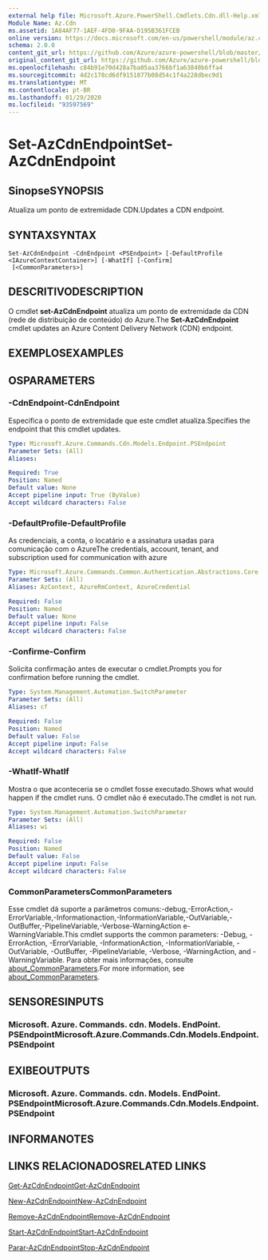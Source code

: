 ```yaml
---
external help file: Microsoft.Azure.PowerShell.Cmdlets.Cdn.dll-Help.xml
Module Name: Az.Cdn
ms.assetid: 1A84AF77-1AEF-4FD0-9FAA-D195B361FCEB
online version: https://docs.microsoft.com/en-us/powershell/module/az.cdn/set-azcdnendpoint
schema: 2.0.0
content_git_url: https://github.com/Azure/azure-powershell/blob/master/src/Cdn/Cdn/help/Set-AzCdnEndpoint.md
original_content_git_url: https://github.com/Azure/azure-powershell/blob/master/src/Cdn/Cdn/help/Set-AzCdnEndpoint.md
ms.openlocfilehash: c84b91e70d428a7ba05aa3766bf1a63840b6ffa4
ms.sourcegitcommit: 4d2c178cd6df9151877b08d54c1f4a228dbec9d1
ms.translationtype: MT
ms.contentlocale: pt-BR
ms.lasthandoff: 01/29/2020
ms.locfileid: "93597569"
---
```

# <span data-ttu-id="fc3a6-101">Set-AzCdnEndpoint</span><span class="sxs-lookup"><span data-stu-id="fc3a6-101">Set-AzCdnEndpoint</span></span>

## <span data-ttu-id="fc3a6-102">Sinopse</span><span class="sxs-lookup"><span data-stu-id="fc3a6-102">SYNOPSIS</span></span>
<span data-ttu-id="fc3a6-103">Atualiza um ponto de extremidade CDN.</span><span class="sxs-lookup"><span data-stu-id="fc3a6-103">Updates a CDN endpoint.</span></span>

## <span data-ttu-id="fc3a6-104">SYNTAX</span><span class="sxs-lookup"><span data-stu-id="fc3a6-104">SYNTAX</span></span>

```
Set-AzCdnEndpoint -CdnEndpoint <PSEndpoint> [-DefaultProfile <IAzureContextContainer>] [-WhatIf] [-Confirm]
 [<CommonParameters>]
```

## <span data-ttu-id="fc3a6-105">DESCRITIVO</span><span class="sxs-lookup"><span data-stu-id="fc3a6-105">DESCRIPTION</span></span>
<span data-ttu-id="fc3a6-106">O cmdlet **set-AzCdnEndpoint** atualiza um ponto de extremidade da CDN (rede de distribuição de conteúdo) do Azure.</span><span class="sxs-lookup"><span data-stu-id="fc3a6-106">The **Set-AzCdnEndpoint** cmdlet updates an Azure Content Delivery Network (CDN) endpoint.</span></span>

## <span data-ttu-id="fc3a6-107">EXEMPLOS</span><span class="sxs-lookup"><span data-stu-id="fc3a6-107">EXAMPLES</span></span>

## <span data-ttu-id="fc3a6-108">OS</span><span class="sxs-lookup"><span data-stu-id="fc3a6-108">PARAMETERS</span></span>

### <span data-ttu-id="fc3a6-109">-CdnEndpoint</span><span class="sxs-lookup"><span data-stu-id="fc3a6-109">-CdnEndpoint</span></span>
<span data-ttu-id="fc3a6-110">Especifica o ponto de extremidade que este cmdlet atualiza.</span><span class="sxs-lookup"><span data-stu-id="fc3a6-110">Specifies the endpoint that this cmdlet updates.</span></span>

```yaml
Type: Microsoft.Azure.Commands.Cdn.Models.Endpoint.PSEndpoint
Parameter Sets: (All)
Aliases:

Required: True
Position: Named
Default value: None
Accept pipeline input: True (ByValue)
Accept wildcard characters: False
```

### <span data-ttu-id="fc3a6-111">-DefaultProfile</span><span class="sxs-lookup"><span data-stu-id="fc3a6-111">-DefaultProfile</span></span>
<span data-ttu-id="fc3a6-112">As credenciais, a conta, o locatário e a assinatura usadas para comunicação com o Azure</span><span class="sxs-lookup"><span data-stu-id="fc3a6-112">The credentials, account, tenant, and subscription used for communication with azure</span></span>

```yaml
Type: Microsoft.Azure.Commands.Common.Authentication.Abstractions.Core.IAzureContextContainer
Parameter Sets: (All)
Aliases: AzContext, AzureRmContext, AzureCredential

Required: False
Position: Named
Default value: None
Accept pipeline input: False
Accept wildcard characters: False
```

### <span data-ttu-id="fc3a6-113">-Confirme</span><span class="sxs-lookup"><span data-stu-id="fc3a6-113">-Confirm</span></span>
<span data-ttu-id="fc3a6-114">Solicita confirmação antes de executar o cmdlet.</span><span class="sxs-lookup"><span data-stu-id="fc3a6-114">Prompts you for confirmation before running the cmdlet.</span></span>

```yaml
Type: System.Management.Automation.SwitchParameter
Parameter Sets: (All)
Aliases: cf

Required: False
Position: Named
Default value: False
Accept pipeline input: False
Accept wildcard characters: False
```

### <span data-ttu-id="fc3a6-115">-WhatIf</span><span class="sxs-lookup"><span data-stu-id="fc3a6-115">-WhatIf</span></span>
<span data-ttu-id="fc3a6-116">Mostra o que aconteceria se o cmdlet fosse executado.</span><span class="sxs-lookup"><span data-stu-id="fc3a6-116">Shows what would happen if the cmdlet runs.</span></span>
<span data-ttu-id="fc3a6-117">O cmdlet não é executado.</span><span class="sxs-lookup"><span data-stu-id="fc3a6-117">The cmdlet is not run.</span></span>

```yaml
Type: System.Management.Automation.SwitchParameter
Parameter Sets: (All)
Aliases: wi

Required: False
Position: Named
Default value: False
Accept pipeline input: False
Accept wildcard characters: False
```

### <span data-ttu-id="fc3a6-118">CommonParameters</span><span class="sxs-lookup"><span data-stu-id="fc3a6-118">CommonParameters</span></span>
<span data-ttu-id="fc3a6-119">Esse cmdlet dá suporte a parâmetros comuns:-debug,-ErrorAction,-ErrorVariable,-Informationaction,-InformationVariable,-OutVariable,-OutBuffer,-PipelineVariable,-Verbose-WarningAction e-WarningVariable.</span><span class="sxs-lookup"><span data-stu-id="fc3a6-119">This cmdlet supports the common parameters: -Debug, -ErrorAction, -ErrorVariable, -InformationAction, -InformationVariable, -OutVariable, -OutBuffer, -PipelineVariable, -Verbose, -WarningAction, and -WarningVariable.</span></span> <span data-ttu-id="fc3a6-120">Para obter mais informações, consulte [about_CommonParameters](https://go.microsoft.com/fwlink/?LinkID=113216).</span><span class="sxs-lookup"><span data-stu-id="fc3a6-120">For more information, see [about_CommonParameters](https://go.microsoft.com/fwlink/?LinkID=113216).</span></span>

## <span data-ttu-id="fc3a6-121">SENSORES</span><span class="sxs-lookup"><span data-stu-id="fc3a6-121">INPUTS</span></span>

### <span data-ttu-id="fc3a6-122">Microsoft. Azure. Commands. cdn. Models. EndPoint. PSEndpoint</span><span class="sxs-lookup"><span data-stu-id="fc3a6-122">Microsoft.Azure.Commands.Cdn.Models.Endpoint.PSEndpoint</span></span>

## <span data-ttu-id="fc3a6-123">EXIBE</span><span class="sxs-lookup"><span data-stu-id="fc3a6-123">OUTPUTS</span></span>

### <span data-ttu-id="fc3a6-124">Microsoft. Azure. Commands. cdn. Models. EndPoint. PSEndpoint</span><span class="sxs-lookup"><span data-stu-id="fc3a6-124">Microsoft.Azure.Commands.Cdn.Models.Endpoint.PSEndpoint</span></span>

## <span data-ttu-id="fc3a6-125">INFORMA</span><span class="sxs-lookup"><span data-stu-id="fc3a6-125">NOTES</span></span>

## <span data-ttu-id="fc3a6-126">LINKS RELACIONADOS</span><span class="sxs-lookup"><span data-stu-id="fc3a6-126">RELATED LINKS</span></span>

[<span data-ttu-id="fc3a6-127">Get-AzCdnEndpoint</span><span class="sxs-lookup"><span data-stu-id="fc3a6-127">Get-AzCdnEndpoint</span></span>](./Get-AzCdnEndpoint.md)

[<span data-ttu-id="fc3a6-128">New-AzCdnEndpoint</span><span class="sxs-lookup"><span data-stu-id="fc3a6-128">New-AzCdnEndpoint</span></span>](./New-AzCdnEndpoint.md)

[<span data-ttu-id="fc3a6-129">Remove-AzCdnEndpoint</span><span class="sxs-lookup"><span data-stu-id="fc3a6-129">Remove-AzCdnEndpoint</span></span>](./Remove-AzCdnEndpoint.md)

[<span data-ttu-id="fc3a6-130">Start-AzCdnEndpoint</span><span class="sxs-lookup"><span data-stu-id="fc3a6-130">Start-AzCdnEndpoint</span></span>](./Start-AzCdnEndpoint.md)

[<span data-ttu-id="fc3a6-131">Parar-AzCdnEndpoint</span><span class="sxs-lookup"><span data-stu-id="fc3a6-131">Stop-AzCdnEndpoint</span></span>](./Stop-AzCdnEndpoint.md)



